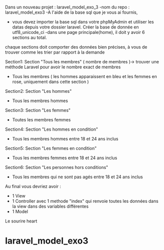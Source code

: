 Dans un nouveau projet : laravel_model_exo_3
-nom du repo : laravel_model_exo3
-A l'aide de la base sql que je vous ai fournis,
- vous devez importer la base sql dans votre phpMyAdmin et utiliser les datas depuis votre dossier laravel. Créer la base de donnée en utf8_unicode_ci
-dans une page principale(home), il doit y avoir 6 sections au total.

chaque sections doit comporter des données bien précises, à vous de trouver comme les trier par rapport à la demande

Section1:
Section "Tous les membres" ( nombre de membres )-> trouver une méthode Laravel pour avoir le nombre exact de membres
- Tous les membres ( les hommes apparaissent en bleu et les femmes en rose, uniquement dans cette section )

Section2:
Section "Les hommes"
- Tous les membres hommes

Section3:
Section "Les femmes"
- Toutes les membres femmes

Section4:
Section "Les hommes en condition"
- Tous les membres hommes entre 18 et 24 ans inclus

Section5:
Section "Les femmes en condition"
- Tous les membres femmes entre 18 et 24 ans inclus

Section6:
Section "Les personnes hors conditions"
- Tous les membres qui ne sont pas agés entre 18 et 24 ans inclus

Au final vous devriez avoir :
- 1 View
- 1 Controller avec 1 methode "index" qui renvoie toutes les données dans la view dans des variables différentes
- 1 Model

Le sourire heart
# laravel_model_exo3
